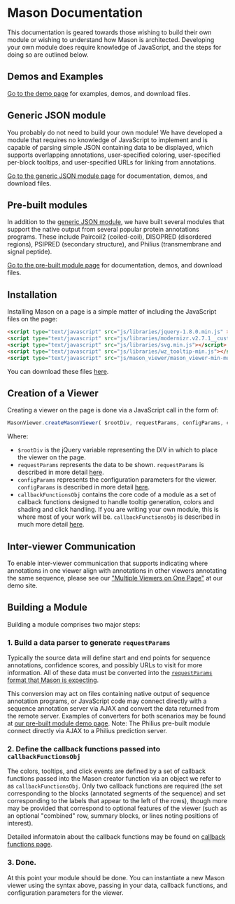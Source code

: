 # Mason Documentation
This documentation is geared towards those wishing to build their own module or wishing to understand how Mason is architected. Developing your own module does require knowledge of JavaScript, and the steps for doing so are outlined below.

## Demos and Examples
<a href="http://www.yeastrc.org/mason/">Go to the demo page</a> for examples, demos, and download files.

## Generic JSON module
You probably do not need to build your own module! We have developed a module that requires no knowledge of JavaScript to implement and is capable of parsing simple JSON containing data to be displayed, which supports overlapping annotations, user-specified coloring, user-specified per-block tooltips, and user-specified URLs for linking from annotations. 

<a href="http://www.yeastrc.org/mason/generic-json-module.html">Go to the generic JSON module page</a> for documentation, demos, and download files.

## Pre-built modules
In addition to the <a href="http://www.yeastrc.org/mason/generic-json-module.html">generic JSON module</a>, we have built several modules that support the native output from several popular protein annotations programs. These include Paircoil2 (coiled-coil), DISOPRED (disordered regions), PSIPRED (secondary structure), and Philius (transmembrane and signal peptide).

<a href="http://www.yeastrc.org/mason/">Go to the pre-built module page</a> for documentation, demos, and download files.

## Installation
Installing Mason on a page is a simple matter of including the JavaScript files on the page:

```html
<script type="text/javascript" src="js/libraries/jquery-1.8.0.min.js" ></script>
<script type="text/javascript" src="js/libraries/modernizr.v2.7.1__custom.39924_min.js"></script>
<script type="text/javascript" src="js/libraries/svg.min.js"></script>
<script type="text/javascript" src="js/libraries/wz_tooltip-min.js"></script>
<script type="text/javascript" src="js/mason_viewer/mason_viewer-min-munged.js"></script>
```

You can download these files <a href="../mason_download/">here</a>.

## Creation of a Viewer
Creating a viewer on the page is done via a JavaScript call in the form of:

```javascript
MasonViewer.createMasonViewer( $rootDiv, requestParams, configParams, callbackFunctionsObj );
```

Where:
  * `$rootDiv` is the jQuery variable representing the DIV in which to place the viewer on the page.
  * `requestParams` represents the data to be shown. `requestParams` is described in more detail <a href="request_params.md">here</a>.
  * `configParams` represents the configuration parameters for the viewer. `configParams` is described in more detail <a href="config_params.md">here</a>.
  * `callbackFunctionsObj` contains the core code of a module as a set of callback functions designed to handle tooltip generation, colors and shading and click handling. If you are writing your own module, this is where most of your work will be. `callbackFunctionsObj` is described in much more detail <a href="callback_functions.md">here</a>.

## Inter-viewer Communication
To enable inter-viewer communication that supports indicating where annotations in one viewer align with annotations in other viewers annotating the same sequence, please see our <a href="http://www.yeastrc.org/mason/Example_Applications/Multiple_Viewers_on_One_Page_Example/Multiple_Viewers_on_One_Page_Example.html">"Multiple Viewers on One Page"</a> at our demo site.


## Building a Module
Building a module comprises two major steps:

### 1. Build a data parser to generate `requestParams`
Typically the source data will define start and end points for sequence annotations, confidence scores, and possibly URLs to visit for more information. All of these data must be converted into the <a href="request_params.md">`requestParams` format that Mason is expecting</a>.

This conversion may act on files containing native output of sequence annotation programs, or JavaScript code may connect directly with a sequence annotation server via AJAX and convert the data returned from the remote server.  Examples of converters for both scenarios may be found at <a href="http://www.yeastrc.org/mason/">our pre-built module demo page</a>. Note: The Philius pre-built module connect directly via AJAX to a Philius prediction server.

### 2. Define the callback functions passed into `callbackFunctionsObj`
The colors, tooltips, and click events are defined by a set of callback functions passed into the Mason creator function via an object we refer to as `callbackFunctionsObj`. Only two callback functions are required (the set corresponding to the blocks (annotated segments of the sequence) and set corresponding to the labels that appear to the left of the rows), though more may be provided that correspond to optional features of the viewer (such as an optional "combined" row, summary blocks, or lines noting positions of interest).

Detailed informatoin about the callback functions may be found on <a href="callback_functions.md">callback functions page</a>.

### 3. Done.
At this point your module should be done. You can instantiate a new Mason viewer using the syntax above, passing in your data, callback functions, and configuration parameters for the viewer.
